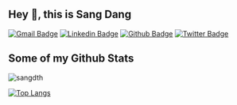 ## Hey 👋, this is Sang Dang
[![Gmail Badge](https://img.shields.io/badge/-sangdth@gmail.com-c14438?style=flat&logo=Gmail&logoColor=white&link=mailto:sangdth@gmail.com)](mailto:sangdth@gmail.com) 
[![Linkedin Badge](https://img.shields.io/badge/-sangdth-0072b1?style=flat&logo=Linkedin&logoColor=white&link=https://www.linkedin.com/in/sangdth/)](https://www.linkedin.com/in/sangdth/) [![Github Badge](https://img.shields.io/badge/-sangdth-grey?style=flat&logo=github&logoColor=white&link=https://github.com/sangdth/)](https://www.github.com/sangdth/) [![Twitter Badge](https://img.shields.io/badge/-sangdth-00acee?style=flat&logo=twitter&logoColor=white&link=https://twitter.com/sangdth/)](https://www.twitter.com/sangdth/) 
## Some of my Github Stats
<p align=left> <img src=https://komarev.com/ghpvc/?username=sangdth alt=sangdth /> </p>

[![Top Langs](https://github-readme-stats.vercel.app/api/top-langs/?username=sangdth&layout=compact)](https://github.com/sangdth/github-readme-stats)
